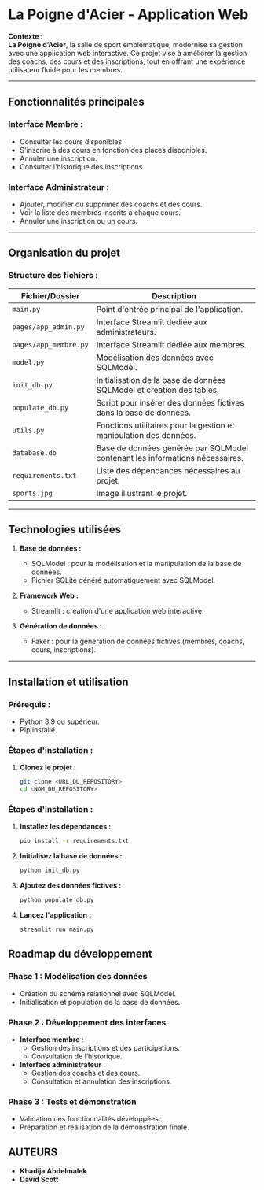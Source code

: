# **La Poigne d'Acier - Application Web**

**Contexte :**  
**La Poigne d’Acier**, la salle de sport emblématique, modernise sa gestion avec une application web interactive. Ce projet vise à améliorer la gestion des coachs, des cours et des inscriptions, tout en offrant une expérience utilisateur fluide pour les membres.

---

## **Fonctionnalités principales**

### **Interface Membre :**
- Consulter les cours disponibles.
- S'inscrire à des cours en fonction des places disponibles.
- Annuler une inscription.
- Consulter l'historique des inscriptions.

### **Interface Administrateur :**
- Ajouter, modifier ou supprimer des coachs et des cours.
- Voir la liste des membres inscrits à chaque cours.
- Annuler une inscription ou un cours.

---

## **Organisation du projet**

### **Structure des fichiers :**

| Fichier/Dossier       | Description                                                                 |
|-----------------------|-----------------------------------------------------------------------------|
| `main.py`            | Point d'entrée principal de l'application.                                 |
| `pages/app_admin.py` | Interface Streamlit dédiée aux administrateurs.                            |
| `pages/app_membre.py`| Interface Streamlit dédiée aux membres.                                    |
| `model.py`           | Modélisation des données avec SQLModel.                                    |
| `init_db.py`         | Initialisation de la base de données SQLModel et création des tables.       |
| `populate_db.py`     | Script pour insérer des données fictives dans la base de données.           |
| `utils.py`           | Fonctions utilitaires pour la gestion et manipulation des données.          |
| `database.db`        | Base de données générée par SQLModel contenant les informations nécessaires.|
| `requirements.txt`   | Liste des dépendances nécessaires au projet.                               |
| `sports.jpg`         | Image illustrant le projet.                                                |

---

## **Technologies utilisées**

1. **Base de données :**  
   - SQLModel : pour la modélisation et la manipulation de la base de données.
   - Fichier SQLite généré automatiquement avec SQLModel.

2. **Framework Web :**  
   - Streamlit : création d'une application web interactive.

3. **Génération de données :**  
   - Faker : pour la génération de données fictives (membres, coachs, cours, inscriptions).

---

## **Installation et utilisation**

### **Prérequis :**
- Python 3.9 ou supérieur.
- Pip installé.

### **Étapes d'installation :**

1. **Clonez le projet :**
   ```bash
   git clone <URL_DU_REPOSITORY>
   cd <NOM_DU_REPOSITORY>

### **Étapes d'installation :**

1. **Installez les dépendances :**
   ```bash
   pip install -r requirements.txt

2. **Initialisez la base de données :**
    ```bash
   python init_db.py

3. **Ajoutez des données fictives :**
    ```bash
    python populate_db.py

4. **Lancez l'application :**
    ```bash
    streamlit run main.py


## **Roadmap du développement**

### **Phase 1 : Modélisation des données**
- Création du schéma relationnel avec SQLModel.
- Initialisation et population de la base de données.

### **Phase 2 : Développement des interfaces**
- **Interface membre** :
  - Gestion des inscriptions et des participations.
  - Consultation de l’historique.
- **Interface administrateur** :
  - Gestion des coachs et des cours.
  - Consultation et annulation des inscriptions.

### **Phase 3 : Tests et démonstration**
- Validation des fonctionnalités développées.
- Préparation et réalisation de la démonstration finale.



## **AUTEURS**

- **Khadija Abdelmalek** 
- **David Scott**

